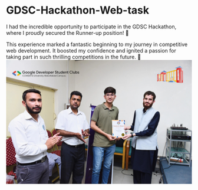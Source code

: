 # GDSC-Hackathon-Web-task
I had the incredible opportunity to participate in the GDSC Hackathon, where I proudly secured the Runner-up position! 🎉

This experience marked a fantastic beginning to my journey in competitive web development. It boosted my confidence and ignited a passion for taking part in such thrilling competitions in the future. 🚀
<img src = "https://github.com/moazamshigri/GDSC-Hackathon-Web-task/blob/main/my%20photo.jpg">
